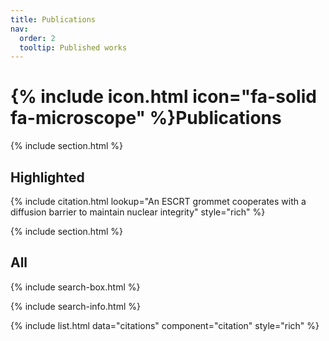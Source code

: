 ```yaml
---
title: Publications
nav:
  order: 2
  tooltip: Published works
---
```


# {% include icon.html icon="fa-solid fa-microscope" %}Publications

{% include section.html %}

## Highlighted

{% include citation.html lookup="An ESCRT grommet cooperates with a diffusion barrier to maintain nuclear integrity" style="rich" %}

{% include section.html %}

## All

{% include search-box.html %}

{% include search-info.html %}

{% include list.html data="citations" component="citation" style="rich" %}
